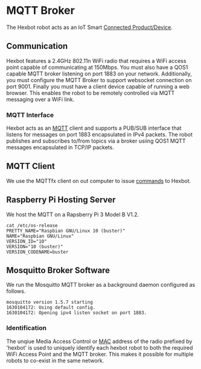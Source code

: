 # MQTT Broker

The Hexbot robot acts as an IoT Smart [Connected Product/Device](https://en.wikipedia.org/wiki/Smart_device).

## Communication
Hexbot features a 2.4GHz 802.11n WiFi radio that requires a WiFi access point capable of communicating at 150Mbps. You must also have a QOS1 capable MQTT broker listening on port 1883 on your network. Additionally, you must configure the MQTT Broker to support websocket connection on port 9001. Finally you must have a client device capable of running a web browser. This enables the robot to be remotely controlled via MQTT messaging over a WiFi link.

### MQTT Interface
Hexbot acts as an [MQTT](https://en.wikipedia.org/wiki/MQTT) client and supports a PUB/SUB interface that listens for messages on port 1883 encapsulated in IPv4 packets. The robot publishes and subscribes to/from topics via a broker usiing QOS1 MQTT messages encapsulated in TCP/IP packets. 

## MQTT Client
We use the MQTTfx client on out computer to issue [commands](mqttCommands.md) to Hexbot.

## Raspberry Pi Hosting Server
We host the MQTT on a Rapsberry Pi 3 Model B V1.2. 

```
cat /etc/os-release
PRETTY_NAME="Raspbian GNU/Linux 10 (buster)"
NAME="Raspbian GNU/Linux"
VERSION_ID="10"
VERSION="10 (buster)"
VERSION_CODENAME=buster
```

## Mosquitto Broker Software
We run the Mosquitto MQTT broker as a background daemon configured as follows.

```
mosquitto version 1.5.7 starting
1630104172: Using default config.
1630104172: Opening ipv4 listen socket on port 1883.
```

### Identification
The unqiue Media Access Control or [MAC](https://en.wikipedia.org/wiki/Medium_access_control) address of the radio prefixed by 'hexbot' is used to uniquely identify each hexbot robot to both the required WiFi Access Point and the MQTT broker. This makes it possible for multiple robots to co-exist in the same network.
